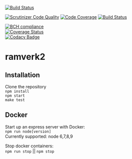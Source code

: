 
[![Build Status](https://travis-ci.org/Paikz/ramverk2.svg?branch=master)](https://travis-ci.org/Paikz/ramverk2)  

[![Scrutinizer Code Quality](https://scrutinizer-ci.com/g/Paikz/ramverk2/badges/quality-score.png?b=master)](https://scrutinizer-ci.com/g/Paikz/ramverk2/?branch=master)
[![Code Coverage](https://scrutinizer-ci.com/g/Paikz/ramverk2/badges/coverage.png?b=master)](https://scrutinizer-ci.com/g/Paikz/ramverk2/?branch=master)
[![Build Status](https://scrutinizer-ci.com/g/Paikz/ramverk2/badges/build.png?b=master)](https://scrutinizer-ci.com/g/Paikz/ramverk2/build-status/master)  

[![BCH compliance](https://bettercodehub.com/edge/badge/Paikz/ramverk2?branch=master)](https://bettercodehub.com/)  
[![Coverage Status](https://coveralls.io/repos/github/Paikz/ramverk2/badge.svg?branch=master)](https://coveralls.io/github/Paikz/ramverk2?branch=master)  
[![Codacy Badge](https://api.codacy.com/project/badge/Grade/a4711d80d75547cd9e3ca5176a44b1aa)](https://www.codacy.com/app/Paikz/ramverk2?utm_source=github.com&amp;utm_medium=referral&amp;utm_content=Paikz/ramverk2&amp;utm_campaign=Badge_Grade)  

# ramverk2

## Installation

Clone the repository  
`npm install`  
`npm start`  
`make test`  

## Docker

Start up an express server with Docker:  
`npm run node[version]`  
    Currently supported: node 6,7,8,9

Stop docker containers:  
`npm run stop` || `npm stop`  
